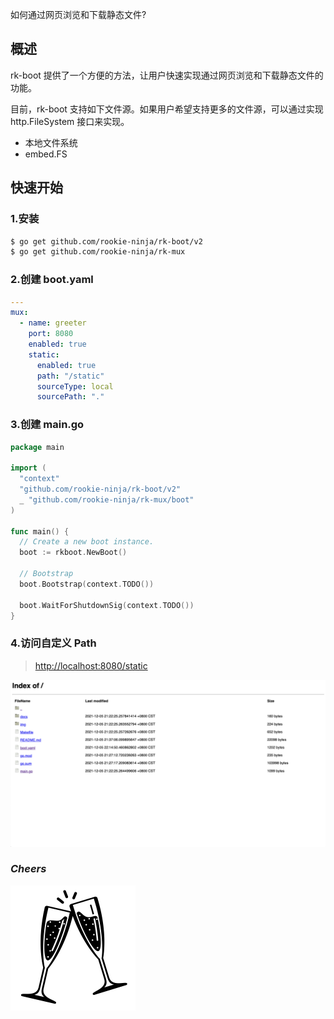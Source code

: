 如何通过网页浏览和下载静态文件?

## 概述
rk-boot 提供了一个方便的方法，让用户快速实现通过网页浏览和下载静态文件的功能。

目前，rk-boot 支持如下文件源。如果用户希望支持更多的文件源，可以通过实现 http.FileSystem 接口来实现。

- 本地文件系统
- embed.FS

## 快速开始
### 1.安装

```bash
$ go get github.com/rookie-ninja/rk-boot/v2
$ go get github.com/rookie-ninja/rk-mux
```

### 2.创建 boot.yaml
```yaml
---
mux:
  - name: greeter
    port: 8080
    enabled: true
    static:
      enabled: true
      path: "/static"
      sourceType: local
      sourcePath: "."
```

### 3.创建 main.go
```go
package main

import (
  "context"
  "github.com/rookie-ninja/rk-boot/v2"
  _ "github.com/rookie-ninja/rk-mux/boot"
)

func main() {
  // Create a new boot instance.
  boot := rkboot.NewBoot()

  // Bootstrap
  boot.Bootstrap(context.TODO())

  boot.WaitForShutdownSig(context.TODO())
}
```

### 4.访问自定义 Path
> [http://localhost:8080/static](http://localhost:8080/static)

![](../../../img/user-guide/gin/advanced/static-file-handler.png)

### _**Cheers**_
![](../../../img/user-guide/cheers.png)
